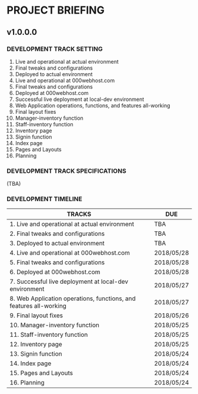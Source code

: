 # PROJECT BRIEFING

## v1.0.0.0

### DEVELOPMENT TRACK SETTING

1. Live and operational at actual environment
2. Final tweaks and configurations
3. Deployed to actual environment
4. Live and operational at 000webhost.com
5. Final tweaks and configurations
6. Deployed at 000webhost.com
7. Successful live deployment at local-dev environment
8. Web Application operations, functions, and features all-working
9. Final layout fixes
10. Manager-inventory function
11. Staff-inventory function
12. Inventory page
13. Signin function
14. Index page
15. Pages and Layouts
16. Planning

### DEVELOPMENT TRACK SPECIFICATIONS

(TBA)

### DEVELOPMENT TIMELINE

| TRACKS                                                             | DUE        |
| ---                                                                | ---        |
| 1. Live and operational at actual environment                      | TBA        |
| 2. Final tweaks and configurations                                 | TBA        |
| 3. Deployed to actual environment                                  | TBA        |
| 4. Live and operational at 000webhost.com                          | 2018/05/28 |
| 5. Final tweaks and configurations                                 | 2018/05/28 |
| 6. Deployed at 000webhost.com                                      | 2018/05/28 |
| 7. Successful live deployment at local-dev environment             | 2018/05/27 |
| 8. Web Application operations, functions, and features all-working | 2018/05/27 |
| 9. Final layout fixes                                              | 2018/05/26 |
| 10. Manager-inventory function                                     | 2018/05/25 |
| 11. Staff-inventory function                                       | 2018/05/25 |
| 12. Inventory page                                                 | 2018/05/25 |
| 13. Signin function                                                | 2018/05/24 |
| 14. Index page                                                     | 2018/05/24 |
| 15. Pages and Layouts                                              | 2018/05/24 |
| 16. Planning                                                       | 2018/05/24 |

